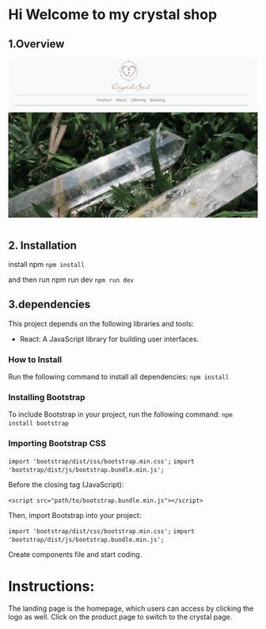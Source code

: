 # Hi Welcome to my crystal shop

## 1.Overview
![SHOP WEBSITE](./public/image/shop.png)

## 2. Installation

install npm
 ```npm install```

 and then run npm run dev
 ```npm run dev```

## 3.dependencies
This project depends on the following libraries and tools:
- React: A JavaScript library for building user interfaces.
### How to Install
Run the following command to install all dependencies:
```npm install```
### Installing Bootstrap
To include Bootstrap in your project, run the following command:
```npm install bootstrap ```
### Importing Bootstrap CSS
```import 'bootstrap/dist/css/bootstrap.min.css';```
```import 'bootstrap/dist/js/bootstrap.bundle.min.js';```

Before the closing <body> tag (JavaScript):

```<script src="path/to/bootstrap.bundle.min.js"></script>```

Then, import Bootstrap into your project:

```import 'bootstrap/dist/css/bootstrap.min.css';```
```import 'bootstrap/dist/js/bootstrap.bundle.min.js';```

 Create components file and start coding.

# Instructions:
The landing page is the homepage, which users can access by clicking the logo as well.
Click on the product page to switch to the crystal page.

